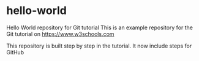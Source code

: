 # hello-world
Hello World repository for Git tutorial
This is an example repository for the Git tutorial on https://www.w3schools.com

This repository is built step by step in the tutorial.
It now include steps for GitHub
